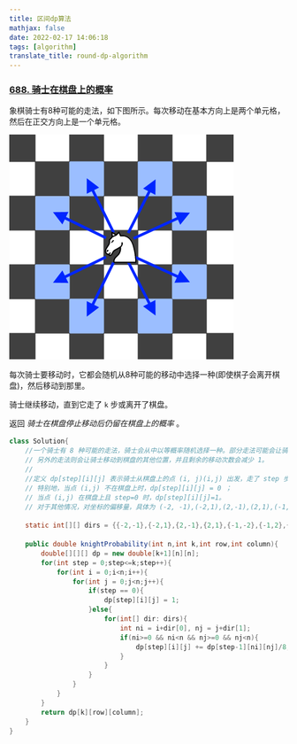 ```yaml
---
title: 区间dp算法
mathjax: false
date: 2022-02-17 14:06:18
tags: [algorithm]
translate_title: round-dp-algorithm
---
```


### [688\. 骑士在棋盘上的概率](https://leetcode-cn.com/problems/knight-probability-in-chessboard/)

象棋骑士有8种可能的走法，如下图所示。每次移动在基本方向上是两个单元格，然后在正交方向上是一个单元格。

![](https://raw.githubusercontent.com/Kayleh/cdn4/main/knight.png)

每次骑士要移动时，它都会随机从8种可能的移动中选择一种(即使棋子会离开棋盘)，然后移动到那里。

骑士继续移动，直到它走了 `k` 步或离开了棋盘。

返回 _骑士在棋盘停止移动后仍留在棋盘上的概率_ 。


```java
class Solution{
    //一个骑士有 8 种可能的走法，骑士会从中以等概率随机选择一种。部分走法可能会让骑士离开棋盘，
    // 另外的走法则会让骑士移动到棋盘的其他位置，并且剩余的移动次数会减少 1。
    //
    //定义 dp[step][i][j] 表示骑士从棋盘上的点 (i, j)(i,j) 出发，走了 step 步时仍然留在棋盘上的概率。
    // 特别地，当点 (i,j) 不在棋盘上时，dp[step][i][j] = 0 ；
    // 当点 (i,j) 在棋盘上且 step=0 时，dp[step][i][j]=1。
    // 对于其他情况，对坐标的偏移量，具体为 (-2, -1),(-2,1),(2,-1),(2,1),(-1,-2),(-1,2),(1,-2),(1,2)(−2,−1),(−2,1),(2,−1),(2,1),(−1,−2),(−1,2),(1,−2),(1,2) 共 88 种。

    static int[][] dirs = {{-2,-1},{-2,1},{2,-1},{2,1},{-1,-2},{-1,2},{1,-2},{1,2}};

    public double knightProbability(int n,int k,int row,int column){
        double[][][] dp = new double[k+1][n][n];
        for(int step = 0;step<=k;step++){
            for(int i = 0;i<n;i++){
                for(int j = 0;j<n;j++){
                    if(step == 0){
                        dp[step][i][j] = 1;
                    }else{
                        for(int[] dir: dirs){
                            int ni = i+dir[0], nj = j+dir[1];
                            if(ni>=0 && ni<n && nj>=0 && nj<n){
                                dp[step][i][j] += dp[step-1][ni][nj]/8;
                            }
                        }
                    }
                }
            }
        }
        return dp[k][row][column];
    }
}
```